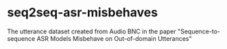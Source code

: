 # seq2seq-asr-misbehaves
The utterance dataset created from Audio BNC in the paper "Sequence-to-sequence ASR Models Misbehave on Out-of-domain Utterances"
